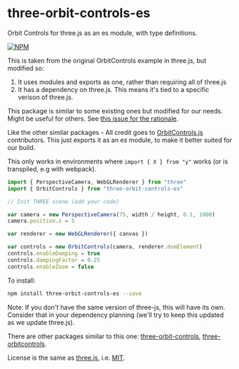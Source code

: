 # three-orbit-controls-es
Orbit Controls for three.js as an es module, with type definitions.

[![NPM](https://nodei.co/npm-dl/three-orbit-controls-es.png)](https://nodei.co/npm-dl/three-orbit-controls-es/)

This is taken from the original OrbitControls example in three.js, but modified so:
1) It uses modules and exports as one, rather than requiring all of three.js
2) It has a dependency on three.js. This means it's tied to a specific verison of three.js.

This package is similar to some existing ones but modified for our needs. Might be useful for others. See [this issue for the rationale](https://github.com/mattdesl/three-orbit-controls/issues/17).

Like the other similar packages - All credit goes to [OrbitControls.js][original_orbitcontrols] contributors. This just exports it as an es module, to make it better suited for our build.

This only works in environments where `import { X } from "y"` works (or is transpiled, e.g with webpack).

```javascript
import { PerspectiveCamera, WebGLRenderer } from "three"
import { OrbitControls } from "three-orbit-controls-es"

// Init THREE scene (add your code)

var camera = new PerspectiveCamera(75, width / height, 0.1, 1000)
camera.position.z = 5

var renderer = new WebGLRenderer({ canvas })

var controls = new OrbitControls(camera, renderer.domElement)
controls.enableDamping = true
controls.dampingFactor = 0.25
controls.enableZoom = false
```

To install:

```bash
npm install three-orbit-controls-es --save
```

Note: If you don't have the same version of three-js, this will have its own. Consider that in your dependency planning (we'll try to keep this updated as we update three.js).

There are other packages similar to this one: [three-orbit-controls], [three-orbitcontrols].

License is the same as [three.js], i.e. [MIT].

[original_orbitcontrols]: https://github.com/mrdoob/three.js/tree/master/examples/js/controls/OrbitControls.js "OrbitControls.js"
[three.js]: http://threejs.org/ "three.js"
[MIT]: https://github.com/mrdoob/three.js/blob/master/LICENSE "three.js license"
[three-orbit-controls]: https://www.npmjs.com/package/three-orbit-controls "three-orbit-controls"
[three-orbitcontrols]: https://www.npmjs.com/package/three-orbit-controls "three-orbitcontrols"
